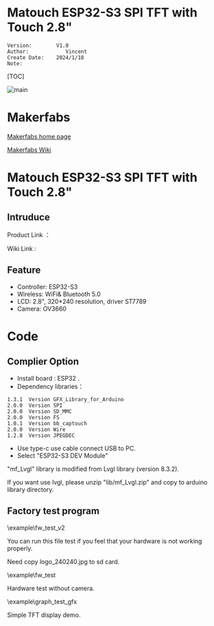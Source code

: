 # Matouch ESP32-S3 SPI TFT with Touch 2.8" 

```
Version:        V1.0
Author:            Vincent
Create Date:    2024/1/18
Note:

```

[TOC]

![main](md_pic/main.jpg)

# Makerfabs

[Makerfabs home page](https://www.makerfabs.com/)

[Makerfabs Wiki](https://wiki.makerfabs.com/)

# Matouch ESP32-S3 SPI TFT with Touch 2.8" 

## Intruduce

Product Link ：[]()

Wiki Link : []()





## Feature

- Controller: ESP32-S3
- Wireless: WiFi& Bluetooth 5.0
- LCD: 2.8", 320*240 resolution, driver ST7789
- Camera: OV3660


# Code

## Complier Option

- Install board : ESP32 .
- Dependency libraries：

```
1.3.1  Version GFX_Library_for_Arduino
2.0.0  Version SPI
2.0.0  Version SD_MMC 
2.0.0  Version FS
1.0.1  Version bb_captouch 
2.0.0  Version Wire 
1.2.8  Version JPEGDEC 
```

- Use type-c use cable connect USB to PC.
- Select "ESP32-S3 DEV Module"

"mf_Lvgl" library is modified from Lvgl library (version 8.3.2). 

If you want use lvgl, please unzip "lib/mf_Lvgl.zip" and copy to arduino library directory.

## Factory test program

\example\fw_test_v2

You can run this file test if you feel that your hardware is not working properly. 

Need copy logo_240240.jpg to sd card.

\example\fw_test

Hardware test without camera.

\example\graph_test_gfx

Simple TFT display demo.

